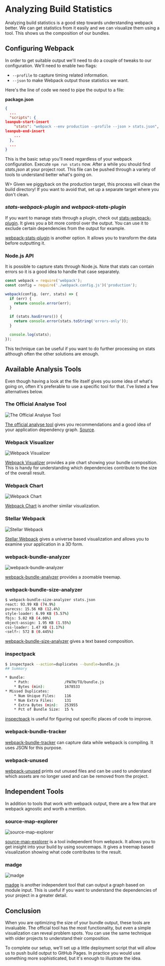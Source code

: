 # Analyzing Build Statistics

Analyzing build statistics is a good step towards understanding webpack better. We can get statistics from it easily and we can visualize them using a tool. This shows us the composition of our bundles.

## Configuring Webpack

In order to get suitable output we'll need to do a couple of tweaks to our configuration. We'll need to enable two flags:

* `--profile` to capture timing related information.
* `--json` to make Webpack output those statistics we want.

Here's the line of code we need to pipe the output to a file:

**package.json**

```json
{
  ...
  "scripts": {
leanpub-start-insert
    "stats": "webpack --env production --profile --json > stats.json",
leanpub-end-insert
    ...
  },
  ...
}
```

This is the basic setup you'll need regardless of your webpack configuration. Execute `npm run stats` now. After a while you should find *stats.json* at your project root. This file can be pushed through a variety of tools to understand better what's going on.

W> Given we piggyback on the production target, this process will clean the build directory! If you want to avoid that, set up a separate target where you don't clean.

### *stats-webpack-plugin* and *webpack-stats-plugin*

If you want to manage stats through a plugin, check out [stats-webpack-plugin](https://www.npmjs.com/package/stats-webpack-plugin). It gives you a bit more control over the output. You can use it to exclude certain dependencies from the output for example.

[webpack-stats-plugin](https://www.npmjs.com/package/webpack-stats-plugin) is another option. It allows you to transform the data before outputting it.

### Node.js API

It is possible to capture stats through Node.js. Note that stats can contain errors so it is a good idea to handle that case separately.

```javascript
const webpack = require('webpack');
const config = require('./webpack.config.js')('production');

webpack(config, (err, stats) => {
  if (err) {
    return console.error(err);
  }

  if (stats.hasErrors()) {
    return console.error(stats.toString('errors-only'));
  }

  console.log(stats);
});
```

This technique can be useful if you want to do further processing on stats although often the other solutions are enough.

## Available Analysis Tools

Even though having a look at the file itself gives you some idea of what's going on, often it's preferable to use a specific tool for that. I've listed a few alternatives below.

### The Official Analyse Tool

![The Official Analyse Tool](images/analyse.png)

[The official analyse tool](http://webpack.github.io/analyse/) gives you recommendations and a good idea of your application dependency graph. [Source](https://github.com/webpack/analyse).

### Webpack Visualizer

![Webpack Visualizer](images/webpack-visualizer.png)

[Webpack Visualizer](https://chrisbateman.github.io/webpack-visualizer/) provides a pie chart showing your bundle composition. This is handy for understanding which dependencies contribute to the size of the overall result.

### Webpack Chart

![Webpack Chart](images/webpack-chart.png)

[Webpack Chart](https://alexkuz.github.io/webpack-chart/) is another similar visualization.

### Stellar Webpack

![Stellar Webpack](images/stellar-webpack.jpg)

[Stellar Webpack](https://alexkuz.github.io/stellar-webpack/) gives a universe based visualization and allows you to examine your application in a 3D form.

### webpack-bundle-analyzer

![webpack-bundle-analyzer](images/webpack-bundle-analyzer.jpg)

[webpack-bundle-analyzer](https://www.npmjs.com/package/webpack-bundle-analyzer) provides a zoomable treemap.

### webpack-bundle-size-analyzer

```bash
$ webpack-bundle-size-analyzer stats.json
react: 93.99 KB (74.9%)
purecss: 15.56 KB (12.4%)
style-loader: 6.99 KB (5.57%)
fbjs: 5.02 KB (4.00%)
object-assign: 1.95 KB (1.55%)
css-loader: 1.47 KB (1.17%)
<self>: 572 B (0.445%)
```

[webpack-bundle-size-analyzer](https://www.npmjs.com/package/webpack-bundle-size-analyzer) gives a text based composition.

### inspectpack

```bash
$ inspectpack --action=duplicates --bundle=bundle.js
## Summary

* Bundle:
    * Path:                /PATH/TO/bundle.js
    * Bytes (min):         1678533
* Missed Duplicates:
    * Num Unique Files:    116
    * Num Extra Files:     131
    * Extra Bytes (min):   253955
    * Pct of Bundle Size:  15 %
```

[inspectpack](https://www.npmjs.com/package/inspectpack) is useful for figuring out specific places of code to improve.

### webpack-bundle-tracker

[webpack-bundle-tracker](https://www.npmjs.com/package/webpack-bundle-tracker) can capture data while webpack is compiling. It uses JSON for this purpose.

### webpack-unused

[webpack-unused](https://www.npmjs.com/package/webpack-unused) prints out unused files and can be used to understand which assets are no longer used and can be removed from the project.

## Independent Tools

In addition to tools that work with webpack output, there are a few that are webpack agnostic and worth a mention.

### source-map-explorer

![source-map-explorer](images/source-map-explorer.png)

[source-map-explorer](https://www.npmjs.com/package/source-map-explorer) is a tool independent from webpack. It allows you to get insight into your build by using sourcemaps. It gives a treemap based visualization showing what code contributes to the result.

### madge

![madge](images/madge.png)

[madge](https://www.npmjs.com/package/madge) is another independent tool that can output a graph based on module input. This is useful if you want to understand the dependencies of your project in a greater detail.

## Conclusion

When you are optimizing the size of your bundle output, these tools are invaluable. The official tool has the most functionality, but even a simple visualization can reveal problem spots. You can use the same technique with older projects to understand their composition.

To complete our setup, we'll set up a little deployment script that will allow us to push build output to GitHub Pages. In practice you would use something more sophisticated, but it's enough to illustrate the idea.
